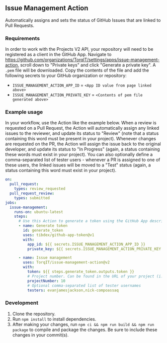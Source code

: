 ## Issue Management Action

Automatically assigns and sets the status of GitHub Issues that are linked to Pull Requests.

### Requirements

In order to work with the Projects V2 API, your repository will need to be registered as a client in the GitHub App. Navigate to https://github.com/organizations/TorqIT/settings/apps/issue-management-action, scroll down to "Private keys" and click "Generate a private key". A `.pem` file will be downloaded. Copy the contents of the file and add the following secrets to your GitHub organization or repository:
- `ISSUE_MANAGEMENT_ACTION_APP_ID` = `<App ID value from page linked above>`
- `ISSUE_MANAGEMENT_ACTION_PRIVATE_KEY` = `<Contents of pem file generated above>`

### Example usage

In your workflow, use the Action like the example below. When a review is requested on a Pull Request, the Action will automatically assign any linked issues to the reviewer, and update its status to "Review" (note that a status containing this word must be present in your project). Whenever changes are requested on the PR, the Action will assign the issue back to the original developer, and update its status to "In Progress" (again, a status containing these words must exist in your project). You can also optionally define a comma-separated list of tester users - whenever a PR is assigned to one of these users, the linked issues will be moved to a "Test" status (again, a status containing this word must exist in your project).

```yaml
on:
  pull_request:
    types: review_requested
  pull_request_review:
    types: submitted
jobs:
  issue-management:
    runs-on: ubuntu-latest
    steps:
      # Use this Action to generate a token using the GitHub App described above
      - name: Generate token
        id: generate_token
        uses: tibdex/github-app-token@v1
        with:
          app_id: ${{ secrets.ISSUE_MANAGEMENT_ACTION_APP_ID }}
          private_key: ${{ secrets.ISSUE_MANAGEMENT_ACTION_PRIVATE_KEY }}

      - name: Issue management
        uses: TorqIT/issue-management-action@v2
        with:
          token: ${{ steps.generate_token.outputs.token }}
          # Project number. Can be found in the URL of your project (i.e. https://github.com/orgs/<your-org>/projects/<project-number>)
          projectNumber: 10
          # Optional comma-separated list of tester usernames
          testers: evanjamesjackson,nick-compoassaq
```

### Development

1. Clone the repository.
2. Run `npm install` to install dependencies.
3. After making your changes, run `npm ci && npm run build && npm run package` to compile and package the changes. Be sure to include these changes in your commit(s).
